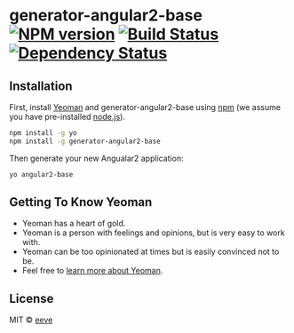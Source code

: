 # generator-angular2-base [![NPM version][npm-image]][npm-url] [![Build Status][travis-image]][travis-url] [![Dependency Status][daviddm-image]][daviddm-url]
> 

## Installation

First, install [Yeoman](http://yeoman.io) and generator-angular2-base using [npm](https://www.npmjs.com/) (we assume you have pre-installed [node.js](https://nodejs.org/)).

```bash
npm install -g yo
npm install -g generator-angular2-base
```

Then generate your new Angualar2 application:

```bash
yo angular2-base
```

## Getting To Know Yeoman

 * Yeoman has a heart of gold.
 * Yeoman is a person with feelings and opinions, but is very easy to work with.
 * Yeoman can be too opinionated at times but is easily convinced not to be.
 * Feel free to [learn more about Yeoman](http://yeoman.io/).

## License

MIT © [eeve]()

[npm-image]: https://badge.fury.io/js/generator-angular2-base.svg
[npm-url]: https://npmjs.org/package/generator-angular2-base
[travis-image]: https://travis-ci.org/eeve/generator-angular2-base.svg?branch=master
[travis-url]: https://travis-ci.org/eeve/generator-angular2-base
[daviddm-image]: https://david-dm.org/eeve/generator-angular2-base.svg?theme=shields.io
[daviddm-url]: https://david-dm.org/eeve/generator-angular2-base
